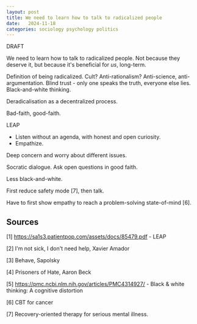 ```yaml
---
layout: post
title: We need to learn how to talk to radicalized people
date:   2024-11-18
categories: sociology psychology politics
---
```


DRAFT

We need to learn how to talk to radicalized people. Not because they deserve it, but because it's beneficial for _us_, long-term.

Definition of being radicalized.
Cult?
Anti-rationalism? Anti-science, anti-argumentation.
Blind trust - only one speaks the truth, everyone else lies.
Black-and-white thinking.

Deradicalisation as a decentralized process.

Bad-faith, good-faith.

LEAP

* Listen without an agenda, with honest and open curiosity.
* Empathize.

Deep concern and worry about different issues.

Socratic dialogue. Ask open questions in good faith.

Less black-and-white.

First reduce safety mode [7], then talk.

Have to first show empathy to reach a problem-solving state-of-mind [6].

## Sources

[1] https://sa1s3.patientpop.com/assets/docs/85479.pdf - LEAP

[2] I'm not sick, I don't need help, Xavier Amador

[3] Behave, Sapolsky

[4] Prisoners of Hate, Aaron Beck

[5] https://pmc.ncbi.nlm.nih.gov/articles/PMC4314927/ - Black & white thinking: A cognitive distortion

[6] CBT for cancer

[7] Recovery-oriented therapy for serious mental illness.
